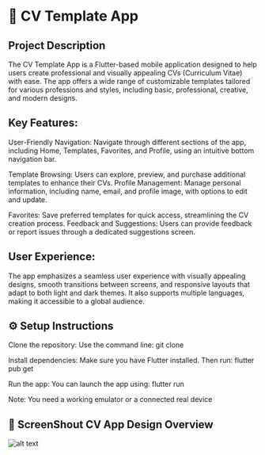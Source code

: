 # 📝 CV Template App

## Project Description
The CV Template App is a Flutter-based mobile application designed to help users create professional and visually appealing CVs (Curriculum Vitae) with ease. The app offers a wide range of customizable templates tailored for various professions and styles, including basic, professional, creative, and modern designs.

## Key Features:
User-Friendly Navigation: Navigate through different sections of the app, including Home, Templates, Favorites, and Profile, using an intuitive bottom navigation bar.

Template Browsing: Users can explore, preview, and purchase additional templates to enhance their CVs.
Profile Management: Manage personal information, including name, email, and profile image, with options to edit and update.

Favorites: Save preferred templates for quick access, streamlining the CV creation process.
Feedback and Suggestions: Users can provide feedback or report issues through a dedicated suggestions screen.

## User Experience:
The app emphasizes a seamless user experience with visually appealing designs, smooth transitions between screens, and responsive layouts that adapt to both light and dark themes. It also supports multiple languages, making it accessible to a global audience.


## ⚙️ Setup Instructions
Clone the repository: Use the command line: git clone <Your Repository Path>

Install dependencies: Make sure you have Flutter installed. Then run: flutter pub get

Run the app: You can launch the app using: flutter run

Note: You need a working emulator or a connected real device


 ## 📱 ScreenShout CV App Design Overview
 

![alt text](ScreenShout/image1.png)

